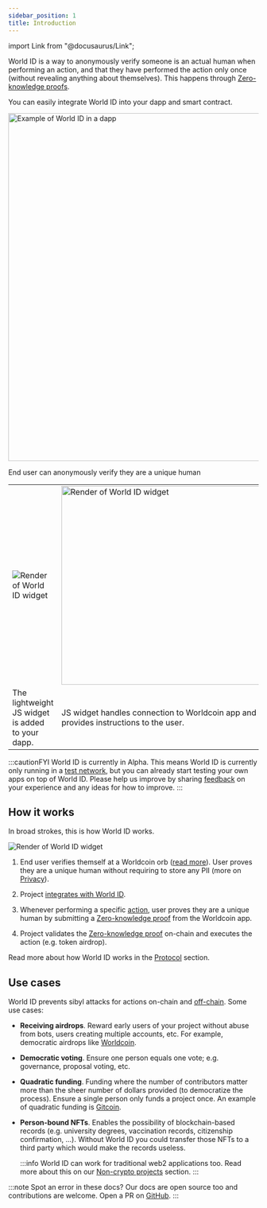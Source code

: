 ```yaml
---
sidebar_position: 1
title: Introduction
---
```


import Link from "@docusaurus/Link";

World ID is a way to anonymously verify someone is an actual human when performing an action, and that they have performed the action only once (without revealing anything about themselves). This happens through [Zero-knowledge proofs](/docs/advanced/zero-knowledge-proofs).

You can easily integrate World ID into your dapp and smart contract.

<div className="text--center">
<img src="/img/mesha-airdrop-render.jpg" alt="Example of World ID in a dapp" width="700" />
</div>

End user can anonymously verify they are a unique human

<table>
<tr>
<td className="text--center">
<img src="/img/world-id-widget.svg" alt="Render of World ID widget" />
</td>
<td className="text--center">
<img src="/img/world-id-js-modal.png" alt="Render of World ID widget" width="400" />
</td>
<td className="text--center">
<img src="/img/world-id-verification-drawer.png" alt="Render of World ID widget"  width="300" />
</td>
</tr>
<tr>
<td>
The lightweight <Link to="/docs/js">JS widget</Link> is added to your dapp.
</td>
<td>
<Link to="/docs/js">JS widget</Link> handles connection to Worldcoin app and provides instructions to the user.
</td>
<td>
User verifies they are a unique human with a <Link to="/docs/advanced/zero-knowledge-proofs">ZKP</Link>.
</td>
</tr>
</table>

:::cautionFYI
World ID is currently in Alpha. This means World ID is currently only running in a [test network](/docs/about/test-network), but you can already start testing your own apps on top of World ID. Please help us improve by sharing [feedback](/feedback) on your experience and any ideas for how to improve.
:::

## How it works

In broad strokes, this is how World ID works.

<img src="/img/how-it-works.png" alt="Render of World ID widget" />

1. End user verifies themself at a Worldcoin orb ([read more](https://worldcoin.org/how-the-launch-works)). User proves they are a unique human without requiring to store any PII (more on [Privacy](/docs/about/privacy)).

2. Project [integrates with World ID](/docs/quick-start).

3. Whenever performing a specific [action](/docs/about/protocol#what-are-actions), user proves they are a unique human by submitting a [Zero-knowledge proof](/docs/advanced/zero-knowledge-proofs) from the Worldcoin app.

4. Project validates the [Zero-knowledge proof](/docs/advanced/zero-knowledge-proofs) on-chain and executes the action (e.g. token airdrop).

Read more about how World ID works in the [Protocol](/docs/about/protocol) section.

## Use cases

World ID prevents sibyl attacks for actions on-chain and [off-chain](/docs/advanced/non-crypto-projects). Some use cases:

- **Receiving airdrops**. Reward early users of your project without abuse from bots, users creating multiple accounts, etc. For example, democratic airdrops like [Worldcoin](https://worldcoin.org).
- **Democratic voting**. Ensure one person equals one vote; e.g. governance, proposal voting, etc.
- **Quadratic funding**. Funding where the number of contributors matter more than the sheer number of dollars provided (to democratize the process). Ensure a single person only funds a project once. An example of quadratic funding is [Gitcoin](https://gitcoin.co/blog/gitcoin-grants-quadratic-funding-for-the-world/).
- **Person-bound NFTs**. Enables the possibility of blockchain-based records (e.g. university degrees, vaccination records, citizenship confirmation, ...). Without World ID you could transfer those NFTs to a third party which would make the records useless.

  :::info
  World ID can work for traditional web2 applications too. Read more about this on our [Non-crypto projects](/docs/advanced/non-crypto-projects) section.
  :::

:::note
Spot an error in these docs? Our docs are open source too and contributions are welcome. Open a PR on [GitHub](https://github.com/worldcoin/world-id-docs).
:::

